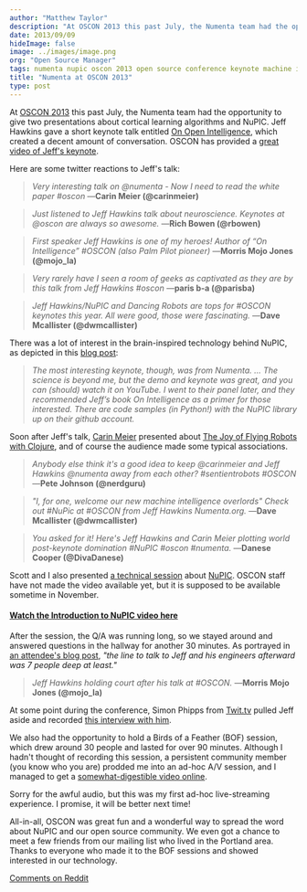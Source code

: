 ```yaml
---
author: "Matthew Taylor"
description: "At OSCON 2013 this past July, the Numenta team had the opportunity to give two presentations about cortical learning algorithms and NuPIC. Jeff Hawkins gave a short keynote talk entitled On Open Intelligence"
date: 2013/09/09
hideImage: false
image: ../images/image.png
org: "Open Source Manager"
tags: numenta nupic oscon 2013 open source conference keynote machine intelligence
title: "Numenta at OSCON 2013"
type: post
---
```


At [OSCON 2013](http://www.oscon.com/oscon2013) this past July, the Numenta team
had the opportunity to give two presentations about cortical learning algorithms
and NuPIC. Jeff Hawkins gave a short keynote talk entitled
[On Open Intelligence](http://www.oscon.com/oscon2013/public/schedule/speaker/130998),
which created a decent amount of conversation. OSCON has provided a
[great video of Jeff's keynote](http://www.youtube.com/watch?v=1_eT5bsS4bQ).

Here are some twitter reactions to Jeff's talk:

> *Very interesting talk on @numenta - Now I need to read the white paper
  #oscon*
  —**Carin Meier (@carinmeier)**

> *Just listened to Jeff Hawkins talk about neuroscience. Keynotes at @oscon
  are always so awesome.*
  —**Rich Bowen (@rbowen)**

> *First speaker Jeff Hawkins is one of my heroes! Author of “On Intelligence”
  #OSCON (also Palm Pilot pioneer)*
  —**Morris Mojo Jones (@mojo_la)**

> *Very rarely have I seen a room of geeks as captivated as they are by this
  talk from Jeff Hawkins #oscon*
  —**paris b-a (@parisba)**

> *Jeff Hawkins/NuPIC and Dancing Robots are tops for #OSCON keynotes this year.
  All were good, those were fascinating.*
  —**Dave Mcallister (@dwmcallister)**

There was a lot of interest in the brain-inspired technology behind NuPIC, as
depicted in this
[blog post](http://www.jeffkramer.com/2013/07/29/oscon-2013-the-source-must-flow/):

> *The most interesting keynote, though, was from Numenta.  ... The science is
  beyond me, but the demo and keynote was great, and you can (should) watch it
  on YouTube.  I went to their panel later, and they recommended Jeff’s book On
  Intelligence as a primer for those interested.  There are code samples (in
  Python!) with the NuPIC library up on their github account.*

Soon after Jeff's talk, [Carin Meier](https://twitter.com/carinmeier) presented
about [The Joy of Flying Robots with Clojure](http://www.oscon.com/oscon2013/public/schedule/detail/29559),
and of course the audience made some typical associations.

> *Anybody else think it&#39;s a good idea to keep @carinmeier and Jeff Hawkins
  @numenta away from each other? #sentientrobots #OSCON*
  —**Pete Johnson (@nerdguru)**

> *&quot;I, for one, welcome our new machine intelligence overlords&quot; Check
  out #NuPic at #OSCON from Jeff Hawkins Numenta.org.*
  —**Dave Mcallister (@dwmcallister)**

> *You asked for it! Here&#39;s Jeff Hawkins and Carin Meier plotting world
  post-keynote domination #NuPIC #oscon #numenta.*
  —**Danese Cooper (@DivaDanese)**

Scott and I also presented
[a technical session](http://www.oscon.com/oscon2013/public/schedule/detail/30342)
about [NuPIC](/). OSCON staff have not made the video available yet, but it is
supposed to be available sometime in November.

#### [Watch the Introduction to NuPIC video here](http://www.youtube.com/watch?v=5r1vZ1ymrQE)

After the session, the Q/A was running long, so we stayed around and answered
questions in the hallway for another 30 minutes. As portrayed in
[an attendee's blog post](http://blog.profitbricks.com/oscon-keynote-day-1-recap/),
*"the line to talk to Jeff and his engineers afterward was 7 people deep at
least."*

> *Jeff Hawkins holding court after his talk at #OSCON.*
  —**Morris Mojo Jones (@mojo_la)**

At some point during the conference, Simon Phipps from
[Twit.tv](http://twit.tv/floss259) pulled Jeff aside and recorded
[this interview with him](http://www.youtube.com/watch?v=V08QmAz9MyI).

We also had the opportunity to hold a Birds of a Feather (BOF) session, which
drew around 30 people and lasted for over 90 minutes. Although I hadn't thought
of recording this session, a persistent community member (you know who you are)
prodded me into an ad-hoc A/V session, and I managed to get a
[somewhat-digestible video online](http://www.youtube.com/watch?v=Xr2Vtom3TcU).

Sorry for the awful audio, but this was my first ad-hoc live-streaming
experience. I promise, it will be better next time!

All-in-all, OSCON was great fun and a wonderful way to spread the word about
NuPIC and our open source community. We even got a chance to meet a few friends
from our mailing list who lived in the Portland area. Thanks to everyone who
made it to the BOF sessions and showed interested in our technology.

[Comments on Reddit](http://www.reddit.com/r/MachineLearning/comments/1m2hi6/numenta_at_oscon/)
